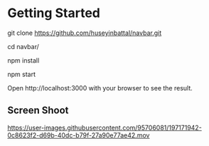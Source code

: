 # Getting Started

git clone https://github.com/huseyinbattal/navbar.git

cd navbar/

npm install

npm start

Open http://localhost:3000 with your browser to see the result.

## Screen Shoot



https://user-images.githubusercontent.com/95706081/197171942-0c8623f2-d69b-40dc-b79f-27a90e77ae42.mov

